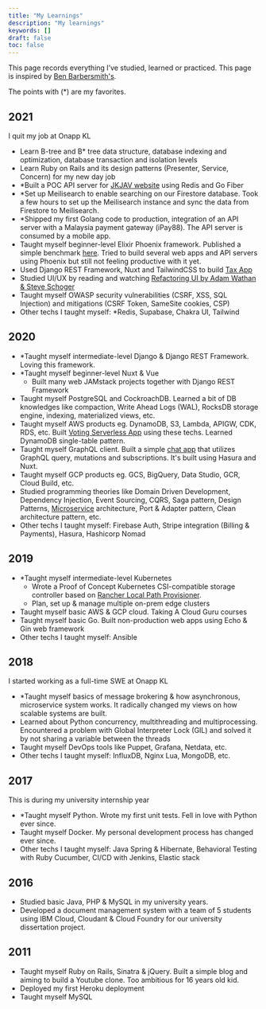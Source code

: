 ```yaml
---
title: "My Learnings"
description: "My learnings"
keywords: []
draft: false
toc: false
---
```


This page records everything I’ve studied, learned or practiced. This page is inspired by [Ben Barbersmith's](https://www.barbersmith.com/notes/self-education/).

The points with (\*) are my favorites.

## 2021

I quit my job at Onapp KL

- Learn B-tree and B\* tree data structure, database indexing and optimization, database transaction and isolation levels
- Learn Ruby on Rails and its design patterns (Presenter, Service, Concern) for my new day job
- \*Built a POC API server for [JKJAV website](/blog/how-i-would-built-malaysia-az-site/) using Redis and Go Fiber
- \*Set up Meilisearch to enable searching on our Firestore database. Took a few hours to set up the Meilisearch instance and sync the data from Firestore to Meilisearch.
- \*Shipped my first Golang code to production, integration of an API server with a Malaysia payment gateway (iPay88). The API server is consumed by a mobile app.
- Taught myself beginner-level Elixir Phoenix framework. Published a simple benchmark [here](https://github.com/sdil/benchmark-frameworks). Tried to build several web apps and API servers using Phoenix but still not feeling productive with it yet.
- Used Django REST Framework, Nuxt and TailwindCSS to build [Tax App](/projects/#tax-app---feb-2021)
- Studied UI/UX by reading and watching [Refactoring UI by Adam Wathan & Steve Schoger](https://refactoringui.com/)
- Taught myself OWASP security vulnerabilities (CSRF, XSS, SQL Injection) and mitigations (CSRF Token, SameSite cookies, CSP)
- Other techs I taught myself: \*Redis, Supabase, Chakra UI, Tailwind

## 2020

- \*Taught myself intermediate-level Django & Django REST Framework. Loving this framework.
- \*Taught myself beginner-level Nuxt & Vue
  - Built many web JAMstack projects together with Django REST Framework
- Taught myself PostgreSQL and CockroachDB. Learned a bit of DB knowledges like compaction, Write Ahead Logs (WAL), RocksDB storage engine, indexing, materialized views, etc.
- Taught myself AWS products eg. DynamoDB, S3, Lambda, APIGW, CDK, RDS, etc. Built [Voting Serverless App](/projects/#voting-serverless---aug-2020) using these techs. Learned DynamoDB single-table pattern.
- Taught myself GraphQL client. Built a simple [chat app](/projects/#chat-app---oct-2020) that utilizes GraphQL query, mutations and subscriptions. It's built using Hasura and Nuxt.
- Taught myself GCP products eg. GCS, BigQuery, Data Studio, GCR, Cloud Build, etc.
- Studied programming theories like Domain Driven Development, Dependency Injection, Event Sourcing, CQRS, Saga pattern, Design Patterns, [Microservice](https://microservices.io/) architecture, Port & Adapter pattern, Clean architecture pattern, etc.
- Other techs I taught myself: Firebase Auth, Stripe integration (Billing & Payments), Hasura, Hashicorp Nomad

## 2019

- \*Taught myself intermediate-level Kubernetes
  - Wrote a Proof of Concept Kubernetes CSI-compatible storage controller based on [Rancher Local Path Provisioner](/blog/rancher-local-path-provisioner/).
  - Plan, set up & manage multiple on-prem edge clusters
- Taught myself basic AWS & GCP cloud. Taking A Cloud Guru courses
- Taught myself basic Go. Built non-production web apps using Echo & Gin web framework
- Other techs I taught myself: Ansible

## 2018

I started working as a full-time SWE at Onapp KL

- \*Taught myself basics of message brokering & how asynchronous, microservice system works. It radically changed my views on how scalable systems are built.
- Learned about Python concurrency, multithreading and multiprocessing. Encountered a problem with Global Interpreter Lock (GIL) and solved it by not sharing a variable between the threads
- Taught myself DevOps tools like Puppet, Grafana, Netdata, etc.
- Other techs I taught myself: InfluxDB, Nginx Lua, MongoDB, etc.

## 2017

This is during my university internship year

- \*Taught myself Python. Wrote my first unit tests. Fell in love with Python ever since.
- Taught myself Docker. My personal development process has changed ever since.
- Other techs I taught myself: Java Spring & Hibernate, Behavioral Testing with Ruby Cucumber, CI/CD with Jenkins, Elastic stack

## 2016

- Studied basic Java, PHP & MySQL in my university years.
- Developed a document management system with a team of 5 students using IBM Cloud, Cloudant & Cloud Foundry for our university dissertation project.

## 2011

- Taught myself Ruby on Rails, Sinatra & jQuery. Built a simple blog and aiming to build a Youtube clone. Too ambitious for 16 years old kid.
- Deployed my first Heroku deployment
- Taught myself MySQL
